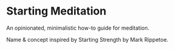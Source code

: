 # Starting Meditation

An opinionated, minimalistic how-to guide for meditation.

Name & concept inspired by Starting Strength by Mark Rippetoe.
